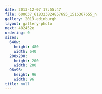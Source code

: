 ```yaml
---
date: 2013-12-07 17:55:47
file: 600637_618323824857695_1516367655_n
gallery: 2013-edinburgh
layout: gallery-photo
next: 482452e
ordering: 0
sizes:
  640w:
    height: 480
    width: 640
  200x200:
    height: 200
    width: 200
  96x96:
    height: 96
    width: 96
title: null
---
```

